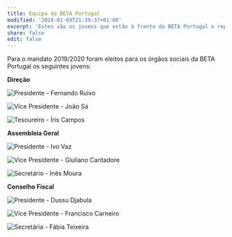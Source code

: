 ```yaml
---
title: Equipa da BETA Portugal
modified: '2020-01-09T21:39:37+01:00'
excerpt: 'Estes são os jovens que estão à frente da BETA Portugal e representam Portugal na rede Europeia.'
share: false
edit: false
---
```


Para o mandato 2019/2020 foram eleitos para os órgãos sociais da BETA Portugal os seguintes jovens:

**Direção**

![Presidente - Fernando Ruivo](/assets/images/fernando-ruivo.jpg)

![Vice Presidente - João Sá](/assets/images/joao-sa.jpg)

![Tesoureiro - Íris Campos](/assets/images/iris-campos.jpg)

**Assembleia Geral**

![Presidente - Ivo Vaz](/assets/images/ivo-vaz.jpg)

![Vice Presidente - Giuliano Cantadore](/assets/images/giuliano-cantadore.jpg)

![Secretário - Inês Moura](/assets/images/ines-moura.jpg)

**Conselho Fiscal**

![Presidente - Dussu Djabula](/assets/images/dussu-djabula.jpg)

![Vice Presidente - Francisco Carneiro](/assets/images/francisco-carneiro.jpg)

![Secretária - Fábia Teixeira](/assets/images/fábia-teixeira.jpg)
